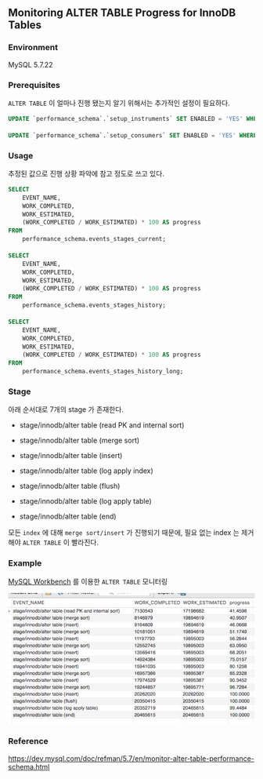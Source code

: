 
## Monitoring ALTER TABLE Progress for InnoDB Tables

### Environment

MySQL 5.7.22

### Prerequisites

`ALTER TABLE` 이 얼마나 진행 됐는지 알기 위해서는 추가적인 설정이 필요하다.

```sql
UPDATE `performance_schema`.`setup_instruments` SET ENABLED = 'YES' WHERE NAME LIKE 'stage/innodb/alter%';

UPDATE `performance_schema`.`setup_consumers` SET ENABLED = 'YES' WHERE NAME LIKE '%stages%';
```

### Usage

추정된 값으로 진행 상황 파악에 참고 정도로 쓰고 있다.

```sql
SELECT
    EVENT_NAME,
    WORK_COMPLETED,
    WORK_ESTIMATED,
    (WORK_COMPLETED / WORK_ESTIMATED) * 100 AS progress
FROM
    performance_schema.events_stages_current;

SELECT 
    EVENT_NAME,
    WORK_COMPLETED,
    WORK_ESTIMATED,
    (WORK_COMPLETED / WORK_ESTIMATED) * 100 AS progress
FROM
    performance_schema.events_stages_history;
    
SELECT
    EVENT_NAME,
    WORK_COMPLETED,
    WORK_ESTIMATED,
    (WORK_COMPLETED / WORK_ESTIMATED) * 100 AS progress
FROM
    performance_schema.events_stages_history_long;
```

### Stage

아래 순서대로 7개의 stage 가 존재한다.

- stage/innodb/alter table (read PK and internal sort)

- stage/innodb/alter table (merge sort)

- stage/innodb/alter table (insert)

- stage/innodb/alter table (log apply index)

- stage/innodb/alter table (flush)

- stage/innodb/alter table (log apply table)

- stage/innodb/alter table (end)

모든 `index` 에 대해 `merge sort/insert` 가 진행되기 때문에, 필요 없는 index 는 제거해야 `ALTER TABLE` 이 빨라진다.

### Example

[MySQL Workbench](https://www.mysql.com/products/workbench/) 를 이용한 `ALTER TABLE` 모니터링

![](images/ALTER_TABLE.png)

### Reference

https://dev.mysql.com/doc/refman/5.7/en/monitor-alter-table-performance-schema.html
